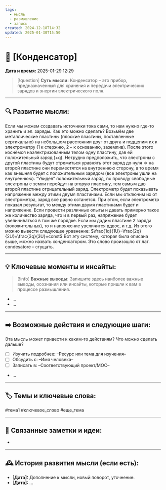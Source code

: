 ```yaml
---
tags:
  - мысль
  - размышление
  - запись
created: 2024-12-18T14:32
updated: 2025-01-30T15:50
---
```


# 💭  [Конденсатор]

**Дата и время:** 2025-01-29 12:29

> [!question] **Суть мысли:**
> Конденсатор – это прибор, предназначенный для хранения и передачи электрических зарядов и энергии электрического поля.

---

## 🔍 Развитие мысли:

Если мы можем создавать источники тока сами, то нам нужно где-то хранить и эл. заряды. Как это можно сделать? 
Возьмём две металлические пластины (плоские пластины, поставленные вертикально) на небольшом расстоянии друг от друга и подцепим их к электрометру (1 к стержню, 2 – к основанию, заземлив). После этого коснёмся наэлектризованным телом одну пластину, дав ей положительный заряд (+q). Нетрудно предположить, что электроны с другой пластины будут стремиться уравнять этот заряд до нуля => на второй пластине они переместятся на внутреннюю сторону, в то время как внешняя будет с положительным зарядом (все электроны ушли на внутреннюю). “Увидев” положительный заряд, по проводу свободные электроны с земли перейдут на вторую пластину, тем самым дав второй пластине отрицательный заряд. Электрометр будет показывать напряжение между этими двумя пластинами. Если мы отключим их от электрометра, заряд всё равно останется. При этом, если электрометр показал результат, то между этими двумя пластинами будет и напряжение. Если провести различные опыты и давать примерно такое же количество заряда, что и в первый раз, напряжение будет увеличиваться в том же порядке. Если мы дадим пластине 2 заряда (положительных), то и напряжение увеличится вдвое, и т.д.
Из этого можно вывести следующее уравнение:
$\frac{1q}{1U}=\frac{2q}{2U}=\frac{3q}{3U}=const$
Вот эту систему, которая была описана выше, можно назвать конденсатором. Это слово произошло от лат. condesatore – сгущать.

---

## 💡 Ключевые моменты и инсайты:

> [!info] **Важные выводы:**
> Запишите здесь наиболее важные выводы, осознания или инсайты, которые пришли к вам в процессе размышления.

- ...
- ...

---

## ➡️ Возможные действия и следующие шаги:

Эта мысль может привести к каким-то действиям? Что можно сделать дальше?

- [ ] Изучить подробнее: –Ресурс или тема для изучения–
- [ ] Обсудить с: –Имя человека–
- [ ] Записать в: –Соответствующий проект/MOC–
- ...

---

## 🏷️ Темы и ключевые слова:

#тема1 #ключевое_слово #еще_тема

---

## 🔄 Связанные заметки и идеи:

- 

---

## 🕰️ История развития мысли (если есть):

* **[Дата]:**  Дополнение к мысли, новый поворот, уточнение.
* **[Дата]:**  ...